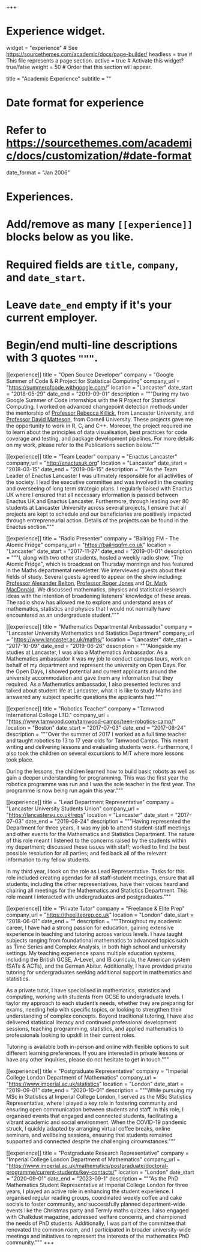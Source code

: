 +++
# Experience widget.
widget = "experience"  # See https://sourcethemes.com/academic/docs/page-builder/
headless = true  # This file represents a page section.
active = true  # Activate this widget? true/false
weight = 50  # Order that this section will appear.

title = "Academic Experience"
subtitle = ""

# Date format for experience
#   Refer to https://sourcethemes.com/academic/docs/customization/#date-format
date_format = "Jan 2006"

# Experiences.
#   Add/remove as many `[[experience]]` blocks below as you like.
#   Required fields are `title`, `company`, and `date_start`.
#   Leave `date_end` empty if it's your current employer.
#   Begin/end multi-line descriptions with 3 quotes `"""`.

[[experience]]
  title = "Open Source Developer"
  company = "Google Summer of Code & R Project for Statistical Computing"
  company_url = "https://summerofcode.withgoogle.com/"
  location = "Lancaster"
  date_start = "2018-05-29"
  date_end = "2019-09-01"
  description = """During my two Google Summer of Code internships with the R Project for Statistical Computing, I worked on advanced changepoint detection methods under the mentorship of [Professor Rebecca Killick](http://www.lancs.ac.uk/~killick/), from Lancaster University, and [Professor David Matteson](https://stat.cornell.edu/people/faculty/david-s-matteson), from Cornell University. These projects gave me the opportunity to work in R, C, and C++. Moreoer, the project required me to learn about the principles of data visualisation, best practices for code coverage and testing, and package development pipelines. For more details on my work, please refer to the Publications section below."""

[[experience]]
title = "Team Leader"
company = "Enactus Lancaster"
company_url = "http://enactusuk.org"
location = "Lancaster"
date_start = "2018-03-15"
date_end = "2019-06-15"
description = """As the Team Leader of Enactus Lancaster I was ultimately responsible for all activities of the society. I lead the executive committee and was involved in the creating and overseeing of long term strategic plans. I regularly liaised with Enactus UK where I ensured that all necessary information is passed between Enactus UK and Enactus Lancaster. Furthermore, through leading over 80 students at Lancaster University across several projects, I ensure that all projects are kept to schedule and our beneficiaries are positively impacted through entrepreneurial action. Details of the projects can be found in the Enactus section."""

[[experience]]
title = "Radio Presenter"
company = "Bailrigg FM - The Atomic Fridge"
company_url = "https://bailriggfm.co.uk"
location = "Lancaster"
date_start = "2017-11-27"
date_end = "2019-01-01"
description = """I, along with two other students, hosted a weekly radio show, "The Atomic Fridge", which is broadcast on Thursday mornings and has featured in the Maths departmental newsletter. We interviewed guests about their fields of study. Several guests agreed to appear on the show including: [Professor Alexander Belton](https://www.lancaster.ac.uk/maths/people/alexander-belton), [Professor Roger Jones](https://www.lancaster.ac.uk/physics/about-us/people/roger-william-lewis-jones) and [Dr. Mark MacDonald](https://www.maths.lancs.ac.uk/~macdonam/). We discussed mathematics, physics and statistical research ideas with the intention of broadening listeners' knowledge of these areas. The radio show has allowed me to explore and understand areas of mathematics, statistics and physics that I would not normally have encountered as an undergraduate student."""

[[experience]]
title = "Mathematics Departmental Ambassador"
company = "Lancaster University Mathematics and Statistics Department"
company_url = "https://www.lancaster.ac.uk/maths/"
location = "Lancaster"
date_start = "2017-10-09"
date_end = "2019-06-26"
description = """Alongside my studies at Lancaster, I was also a Mathematics Ambassador. As a Mathematics ambassador it was my job to conduct campus tours, work on behalf of my department and represent the university on Open Days. For the Open Days, I showed potential and current applicants around the university accommodation and gave them any information that they required.
As a Mathematics ambassador, I also presented lectures and talked about student life at Lancaster, what it is like to study Maths and answered any subject specific questions the applicants had."""

[[experience]]
title = "Robotics Teacher"
company = "Tamwood International College LTD."
company_url = "https://www.tamwood.com/tamwood-camps/teen-robotics-camp/"
location = "Boston"
date_start = "2017-07-03"
date_end = "2017-08-24"
description = """Over the summer of 2017 I worked as a full time teacher and taught robotics to 13 to 17 year olds for Tamwood Camps. This meant writing and delivering lessons and evaluating students work. Furthermore, I also took the children on several excursions to MIT where more lessons took place.

During the lessons, the children learned how to build basic robots as well as gain a deeper understanding for programming. This was the first year the robotics programme was run and I was the sole teacher in the first year. The programme is now being run again this year."""

[[experience]]
title = "Lead Department Representative"
company = "Lancaster University Students Union"
company_url = "https://lancastersu.co.uk/reps"
location = "Lancaster"
date_start = "2017-07-03"
date_end = "2019-08-24"
description = """Having represented the Department for three years, it was my job to attend student-staff meetings and other events for the Mathematics and Statistics Department. The nature of this role meant I listened to the concerns raised by the students within my department; discussed these issues with staff; worked to find the best possible resolution for all parties; and fed back all of the relevant information to my fellow students.

In my third year, I took on the role as Lead Representative. Tasks for this role included creating agendas for all staff-student meetings, ensure that all students, including the other representatives, have their voices heard and chairing all meetings for the Mathematics and Statistics Department. This role meant I interacted with undergraduates and postgraduates."""

[[experience]]
title = "Private Tutor"
company = "Freelance \& Elite Prep"
company_url = "https://theeliteprep.co.uk"
location = "London"
date_start = "2018-06-01"
date_end = ""
description = """Throughout my academic career, I have had a strong passion for education, gaining extensive experience in teaching and tutoring across various levels. I have taught subjects ranging from foundational mathematics to advanced topics such as Time Series and Complex Analysis, in both high school and university settings. My teaching experience spans multiple education systems, including the British GCSE, A-Level, and IB curricula, the American system (SATs \& ACTs), and the German Abitur. Additionally, I have provided private tutoring for undergraduates seeking additional support in mathematics and statistics.

As a private tutor, I have specialised in mathematics, statistics and computing, working with students from GCSE to undergraduate levels. I taylor my approach to each student’s needs, whether they are preparing for exams, needing help with specific topics, or looking to strengthen their understanding of complex concepts. Beyond traditional tutoring, I have also delivered statistical literacy and continued professional development sessions, teaching programming, statistics, and applied mathematics to professionals looking to upskill in their current roles.

Tutoring is available both in-person and online with flexible options to suit different learning preferences. If you are interested in private lessons or have any other inquiries, please do not hesitate to get in touch."""

[[experience]]
title = "Postgraduate Representative"
company = "Imperial College London Department of Mathematics"
company_url = "https://www.imperial.ac.uk/statistics"
location = "London"
date_start = "2019-09-01"
date_end = "2020-10-01"
description = """While pursuing my MSc in Statistics at Imperial College London, I served as the MSc Statistics Representative, where I played a key role in fostering community and ensuring open communication between students and staff. In this role, I organised events that engaged and connected students, facilitating a vibrant academic and social environment. When the COVID-19 pandemic struck, I quickly adapted by arranging virtual coffee breaks, online seminars, and wellbeing sessions, ensuring that students remained supported and connected despite the challenging circumstances."""

[[experience]]
title = "Postgraduate Research Representative"
company = "Imperial College London Department of Mathematics"
company_url = "https://www.imperial.ac.uk/mathematics/postgraduate/doctoral-programme/current-students/key-contacts/"
location = "London"
date_start = "2020-09-01"
date_end = "2023-09-1"
description = """As the PhD Mathematics Student Representative at Imperial College London for three years, I played an active role in enhancing the student experience. I organised regular reading groups, coordinated weekly coffee and cake socials to foster community, and successfully planned department-wide events like the Christmas party and Termly maths quizzes. I also engaged with Chalkdust magazine, addressed welfare concerns, and championed the needs of PhD students. Additionally, I was part of the committee that renovated the common room, and I participated in broader university-wide meetings and initiatives to represent the interests of the mathematics PhD community."""
+++
